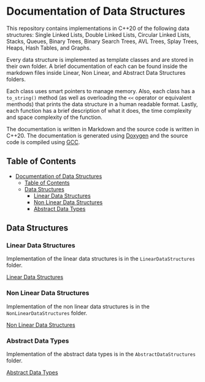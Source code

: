 # Documentation of Data Structures

This repository contains implementations in C++20 of the following data structures: Single Linked Lists, Double Linked Lists, Circular Linked Lists, Stacks, Queues, Binary Trees, Binary Search Trees, AVL Trees, Splay Trees, Heaps, Hash Tables, and Graphs.

Every data structure is implemented as template classes and are stored in their own folder. A brief documentation of each can be found inside the markdown files inside Linear, Non Linear, and Abstract Data Structures folders.

Each class uses smart pointers to manage memory. Also, each class has a `to_string()` method (as well as overloading the `<<` operator or equivalent menthods) that prints the data structure in a human readable format. Lastly, each function has a brief description of what it does, the time complexity and space complexity of the function.

The documentation is written in Markdown and the source code is written in C++20. The documentation is generated using [Doxygen](https://www.doxygen.nl/index.html) and the source code is compiled using [GCC](https://gcc.gnu.org/).

## Table of Contents

- [Documentation of Data Structures](#documentation-of-data-structures)
  - [Table of Contents](#table-of-contents)
  - [Data Structures](#data-structures)
    - [Linear Data Structures](#linear-data-structures)
    - [Non Linear Data Structures](#non-linear-data-structures)
    - [Abstract Data Types](#abstract-data-types)

## Data Structures

### Linear Data Structures

Implementation of the linear data structures is in the `LinearDataStructures` folder.

[Linear Data Structures](LinearDataStructures/LinearDataStructures.md)

### Non Linear Data Structures

Implementation of the non linear data structures is in the `NonLinearDataStructures` folder.

[Non Linear Data Structures](NonLinearDataStructures/NonLinearDataStructures.md)

### Abstract Data Types

Implementation of the abstract data types is in the `AbstractDataStructures` folder.

[Abstract Data Types](AbstractDataTypes/AbstractDataTypes.md)
